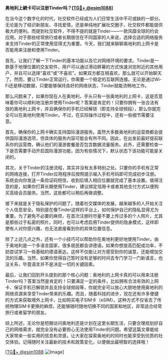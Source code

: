 **奥地利上網卡可以注册Tinder吗？[[TG💪+ @esim1088](https://t.me/s/esim1088)]**

在当今这个数字化的时代，社交软件已经成为人们日常生活中不可或缺的一部分。无论是为了结识新朋友、寻找爱情，还是单纯地扩展社交圈子，社交软件都能提供极大的便利。而提到社交软件，不得不提的就是Tinder——一款风靡全球的约会应用。对于那些经常旅行或者长期居住在不同国家的人来说，选择合适的网络服务来支持Tinder的正常使用显得尤为重要。今天，我们就来聊聊奥地利的上网卡是否能用来注册和使用Tinder。

首先，让我们了解一下Tinder的基本功能以及它对网络环境的要求。Tinder是一款基于地理位置的交友软件，用户可以通过滑动屏幕的方式快速浏览附近的其他用户，并且可以选择“喜欢”或“不喜欢”。如果双方都互相喜欢，那么就可以开始聊天了。然而，要让Tinder正常运行，你需要一个稳定的互联网连接。无论是通过Wi-Fi还是移动数据，只要能够保持良好的网络状态，Tinder就能流畅地工作。

那么问题来了，如果你现在人在奥地利，手头只有一张奥地利的上网卡，这是否意味着你可以顺利地注册并使用Tinder呢？答案是肯定的！只要你拥有一张合法有效的奥地利上网卡，并且确保你的手机已经解锁（即支持全球频段），那么你就完全可以在奥地利使用Tinder。不过，在实际操作过程中，还有一些细节需要注意。

首先，确保你的上网卡确实支持国际漫游服务。虽然大多数奥地利的运营商都会提供国际漫游选项，但具体的服务内容可能会有所不同。因此，在出发前最好提前联系你的运营商，确认他们的漫游套餐是否包含数据流量服务。此外，还需要检查一下是否需要手动开启国际漫游功能，因为有些情况下，默认状态下该功能可能是关闭的。

其次，关于Tinder的注册流程，其实并没有太多特别之处。只要你的手机有正常的网络连接，打开Tinder应用程序后按照提示输入手机号码即可完成初步注册。系统会向你发送一条验证码短信，收到后填入相应位置就完成了基本设置。值得注意的是，如果你打算长期使用Tinder，建议绑定信用卡或者其他支付方式以便购买高级会员服务。当然，这些都可以稍后再做调整。

接下来就是关于隐私保护的问题了。随着社交媒体的发展，越来越多的人开始关注个人信息安全。特别是在像Tinder这样的平台上，如何保护自己的隐私显得尤为重要。为了避免不必要的麻烦，在首次注册时尽量不要上传过多的个人照片，尤其是那些过于私密的照片。同时，也可以考虑启用Tinder提供的隐身模式，这样即使有人对你感兴趣，也无法直接看到你的具体位置信息。

除了上述几点之外，还有一个小技巧可以帮助你在奥地利更好地使用Tinder。由于奥地利是一个多语言国家，很多居民都会讲德语。如果你想提高匹配成功率，不妨尝试学习一些基础的德语表达，这样不仅能让对方感受到你的诚意，还能增加交流的乐趣。当然，如果你觉得自己暂时没有足够的时间去专门学习一门新语言，也没关系，毕竟语言并不是决定一切的关键因素。

最后，让我们回到开头提到的那个核心问题：奥地利的上网卡真的可以用来注册Tinder吗？答案当然是肯定的！只要满足一定的条件，比如拥有合法有效的上网卡、保证手机已解锁并且支持全球频段等，你就完全可以放心大胆地使用奥地利的网络资源来享受Tinder带来的乐趣。而且，随着科技的进步，现在还有许多便捷的方式来获取境外上网卡，比如购买电子SIM卡（eSIM）。这种方式不仅省去了传统物理SIM卡更换的麻烦，还能够随时随地切换不同的国家和地区，非常适合经常旅行或者留学的朋友。

综上所述，无论你是短期访问奥地利还是计划在这里长期生活，只要合理规划好自己的网络需求，就完全没有必要担心无法使用Tinder的问题。希望这篇文章能给大家带来一些实用的信息和灵感，让大家在探索奥地利的同时也能享受到优质的社交体验。记得随时关注最新的技术和政策变化，以便做出最明智的选择哦！

[[TG💪+ @esim1088](https://t.me/s/esim1088) ![Image](https://i.postimg.cc/4NQfJmqS/Snipaste-2025-05-13-00-14-12.png)]